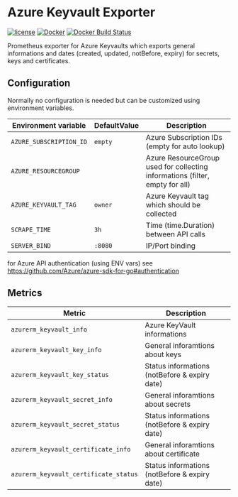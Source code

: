 Azure Keyvault Exporter
=======================

[![license](https://img.shields.io/github/license/webdevops/azure-keyvault-exporter.svg)](https://github.com/webdevops/azure-keyvault-exporter/blob/master/LICENSE)
[![Docker](https://img.shields.io/badge/docker-webdevops%2Fazure--keyvault--exporter-blue.svg?longCache=true&style=flat&logo=docker)](https://hub.docker.com/r/webdevops/azure-keyvault-exporter/)
[![Docker Build Status](https://img.shields.io/docker/build/webdevops/azure-keyvault-exporter.svg)](https://hub.docker.com/r/webdevops/azure-keyvault-exporter/)

Prometheus exporter for Azure Keyvaults which exports general informations and dates (created, updated, notBefore, expiry) for secrets, keys and certificates.

Configuration
-------------

Normally no configuration is needed but can be customized using environment variables.

| Environment variable              | DefaultValue                | Description                                                                  |
|-----------------------------------|-----------------------------|------------------------------------------------------------------------------|
| `AZURE_SUBSCRIPTION_ID`           | `empty`                     | Azure Subscription IDs (empty for auto lookup)                               |
| `AZURE_RESOURCEGROUP`             |                             | Azure ResourceGroup used for collecting informations (filter, empty for all) |
| `AZURE_KEYVAULT_TAG`              | `owner`                     | Azure Keyvault tag which should be collected                                 |
| `SCRAPE_TIME`                     | `3h`                        | Time (time.Duration) between API calls                                       |
| `SERVER_BIND`                     | `:8080`                     | IP/Port binding                                                              |

for Azure API authentication (using ENV vars) see https://github.com/Azure/azure-sdk-for-go#authentication

Metrics
-------

| Metric                                 | Description                                                                           |
|----------------------------------------|---------------------------------------------------------------------------------------|
| `azurerm_keyvault_info`                | Azure KeyVault informations                                                           |
| `azurerm_keyvault_key_info`            | General inforamtions about keys                                                       |
| `azurerm_keyvault_key_status`          | Status informations (notBefore & expiry date)                                         |
| `azurerm_keyvault_secret_info`         | General inforamtions about secrets                                                    |
| `azurerm_keyvault_secret_status`       | Status informations (notBefore & expiry date)                                         |
| `azurerm_keyvault_certificate_info`    | General inforamtions about certificate                                                |
| `azurerm_keyvault_certificate_status`  | Status informations (notBefore & expiry date)                                         |

